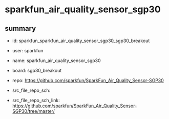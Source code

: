 # sparkfun_air_quality_sensor_sgp30
 
## summary 
* id: sparkfun_sparkfun_air_quality_sensor_sgp30_sgp30_breakout
* user: sparkfun
* name: sparkfun_air_quality_sensor_sgp30
* board: sgp30_breakout
* repo: https://github.com/sparkfun/SparkFun_Air_Quality_Sensor-SGP30



* src_file_repo_sch: 
* src_file_repo_sch_link: https://github.com/sparkfun/SparkFun_Air_Quality_Sensor-SGP30/tree/master/




